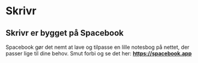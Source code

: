 # Skrivr


## Skrivr er bygget på Spacebook

Spacebook gør det nemt at lave og tilpasse en lille notesbog på nettet, der passer lige til dine behov. Smut forbi og se det her: <strong>https://spacebook.app</strong> <br />

